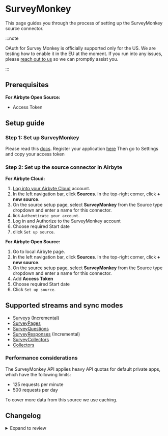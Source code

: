 # SurveyMonkey

This page guides you through the process of setting up the SurveyMonkey source connector.

:::note

OAuth for Survey Monkey is officially supported only for the US. We are testing how to enable it in the EU at the moment. If you run into any issues, please [reach out to us](mailto:product@airbyte.io) so we can promptly assist you.

:::

<!-- env:oss -->

## Prerequisites

**For Airbyte Open Source:**

- Access Token
<!-- /env:oss -->

## Setup guide

### Step 1: Set up SurveyMonkey

Please read this [docs](https://developer.surveymonkey.com/api/v3/#getting-started). Register your application [here](https://developer.surveymonkey.com/apps/) Then go to Settings and copy your access token

### Step 2: Set up the source connector in Airbyte

<!-- env:cloud -->

**For Airbyte Cloud:**

1. [Log into your Airbyte Cloud](https://cloud.airbyte.com/workspaces) account.
2. In the left navigation bar, click **Sources**. In the top-right corner, click **+ new source**.
3. On the source setup page, select **SurveyMonkey** from the Source type dropdown and enter a name for this connector.
4. lick `Authenticate your account`.
5. Log in and Authorize to the SurveyMonkey account
6. Choose required Start date
7. click `Set up source`.
<!-- /env:cloud -->

<!-- env:oss -->

**For Airbyte Open Source:**

1. Go to local Airbyte page.
2. In the left navigation bar, click **Sources**. In the top-right corner, click **+ new source**.
3. On the source setup page, select **SurveyMonkey** from the Source type dropdown and enter a name for this connector.
4. Add **Access Token**
5. Choose required Start date
6. Click `Set up source`.
<!-- /env:oss -->

## Supported streams and sync modes

- [Surveys](https://api.surveymonkey.com/v3/docs?shell#api-endpoints-get-surveys) \(Incremental\)
- [SurveyPages](https://api.surveymonkey.com/v3/docs?shell#api-endpoints-get-surveys-survey_id-pages)
- [SurveyQuestions](https://api.surveymonkey.com/v3/docs?shell#api-endpoints-get-surveys-survey_id-pages-page_id-questions)
- [SurveyResponses](https://api.surveymonkey.com/v3/docs?shell#api-endpoints-get-surveys-id-responses-bulk) \(Incremental\)
- [SurveyCollectors](https://api.surveymonkey.com/v3/docs?shell#api-endpoints-get-surveys-survey_id-collectors)
- [Collectors](https://api.surveymonkey.com/v3/docs?shell#api-endpoints-get-collectors-collector_id-)

### Performance considerations

The SurveyMonkey API applies heavy API quotas for default private apps, which have the following limits:

- 125 requests per minute
- 500 requests per day

To cover more data from this source we use caching.

## Changelog

<details>
  <summary>Expand to review</summary>

| Version | Date       | Pull Request                                             | Subject                                                                          |
| :------ | :--------- | :------------------------------------------------------- | :------------------------------------------------------------------------------- |
| 0.3.25 | 2024-10-05 | [46448](https://github.com/airbytehq/airbyte/pull/46448) | Update dependencies |
| 0.3.24 | 2024-09-28 | [46129](https://github.com/airbytehq/airbyte/pull/46129) | Update dependencies |
| 0.3.23 | 2024-09-21 | [45770](https://github.com/airbytehq/airbyte/pull/45770) | Update dependencies |
| 0.3.22 | 2024-09-14 | [45519](https://github.com/airbytehq/airbyte/pull/45519) | Update dependencies |
| 0.3.21 | 2024-09-07 | [45316](https://github.com/airbytehq/airbyte/pull/45316) | Update dependencies |
| 0.3.20 | 2024-08-31 | [45002](https://github.com/airbytehq/airbyte/pull/45002) | Update dependencies |
| 0.3.19 | 2024-08-24 | [44629](https://github.com/airbytehq/airbyte/pull/44629) | Update dependencies |
| 0.3.18 | 2024-08-17 | [44343](https://github.com/airbytehq/airbyte/pull/44343) | Update dependencies |
| 0.3.17 | 2024-08-12 | [43759](https://github.com/airbytehq/airbyte/pull/43759) | Update dependencies |
| 0.3.16 | 2024-08-10 | [43698](https://github.com/airbytehq/airbyte/pull/43698) | Update dependencies |
| 0.3.15 | 2024-08-03 | [43107](https://github.com/airbytehq/airbyte/pull/43107) | Update dependencies |
| 0.3.14 | 2024-07-27 | [42752](https://github.com/airbytehq/airbyte/pull/42752) | Update dependencies |
| 0.3.13 | 2024-07-20 | [42308](https://github.com/airbytehq/airbyte/pull/42308) | Update dependencies |
| 0.3.12 | 2024-07-13 | [41701](https://github.com/airbytehq/airbyte/pull/41701) | Update dependencies |
| 0.3.11 | 2024-07-10 | [41352](https://github.com/airbytehq/airbyte/pull/41352) | Update dependencies |
| 0.3.10 | 2024-07-09 | [41258](https://github.com/airbytehq/airbyte/pull/41258) | Update dependencies |
| 0.3.9 | 2024-07-06 | [40958](https://github.com/airbytehq/airbyte/pull/40958) | Update dependencies |
| 0.3.8 | 2024-06-26 | [40549](https://github.com/airbytehq/airbyte/pull/40549) | Migrate off deprecated auth package |
| 0.3.7 | 2024-06-25 | [40298](https://github.com/airbytehq/airbyte/pull/40298) | Update dependencies |
| 0.3.6 | 2024-06-22 | [40031](https://github.com/airbytehq/airbyte/pull/40031) | Update dependencies |
| 0.3.5 | 2024-06-07 | [39329](https://github.com/airbytehq/airbyte/pull/39329) | Add `CheckpointMixin` for state management |
| 0.3.4 | 2024-06-06 | [39244](https://github.com/airbytehq/airbyte/pull/39244) | [autopull] Upgrade base image to v1.2.2 |
| 0.3.3 | 2024-05-22 | [38559](https://github.com/airbytehq/airbyte/pull/38559) | Migrate Python stream authenticator to `requests_native_auth` package |
| 0.3.2 | 2024-05-20 | [38244](https://github.com/airbytehq/airbyte/pull/38244) | Replace AirbyteLogger with logging.Logger and upgrade base image |
| 0.3.1 | 2024-04-24 | [36664](https://github.com/airbytehq/airbyte/pull/36664) | Schema descriptions and CDK 0.80.0 |
| 0.3.0 | 2024-02-22 | [35561](https://github.com/airbytehq/airbyte/pull/35561) | Migrate connector to low-code |
| 0.2.4 | 2024-02-12 | [35168](https://github.com/airbytehq/airbyte/pull/35168) | Manage dependencies with Poetry |
| 0.2.3 | 2023-10-19 | [31599](https://github.com/airbytehq/airbyte/pull/31599) | Base image migration: remove Dockerfile and use the python-connector-base image |
| 0.2.2 | 2023-05-12 | [26024](https://github.com/airbytehq/airbyte/pull/26024) | Fix dependencies conflict |
| 0.2.1 | 2023-04-27 | [25109](https://github.com/airbytehq/airbyte/pull/25109) | Fix add missing params to stream `SurveyResponses` |
| 0.2.0 | 2023-04-18 | [23721](https://github.com/airbytehq/airbyte/pull/23721) | Add `SurveyCollectors` and `Collectors` stream |
| 0.1.16 | 2023-04-13 | [25080](https://github.com/airbytehq/airbyte/pull/25080) | Fix spec.json required fields and update schema for surveys and survey_responses |
| 0.1.15 | 2023-02-11 | [22865](https://github.com/airbytehq/airbyte/pull/22865) | Specified date formatting in specification |
| 0.1.14 | 2023-01-27 | [22024](https://github.com/airbytehq/airbyte/pull/22024) | Set `AvailabilityStrategy` for streams explicitly to `None` |
| 0.1.13 | 2022-11-29 | [19868](https://github.com/airbytehq/airbyte/pull/19868) | Fix OAuth flow urls |
| 0.1.12 | 2022-10-13 | [17964](https://github.com/airbytehq/airbyte/pull/17964) | Add OAuth for Eu and Ca |
| 0.1.11 | 2022-09-28 | [17326](https://github.com/airbytehq/airbyte/pull/17326) | Migrate to per-stream states |
| 0.1.10 | 2022-09-14 | [16706](https://github.com/airbytehq/airbyte/pull/16706) | Fix 404 error when handling nonexistent surveys |
| 0.1.9   | 2022-07-28 | [13046](https://github.com/airbytehq/airbyte/pull/14998) | Fix state for response stream, fixed backoff behaviour, added unittest           |
| 0.1.8   | 2022-05-20 | [13046](https://github.com/airbytehq/airbyte/pull/13046) | Fix incremental streams                                                          |
| 0.1.7   | 2022-02-24 | [8768](https://github.com/airbytehq/airbyte/pull/8768)   | Add custom survey IDs to limit API calls                                         |
| 0.1.6   | 2022-01-14 | [9508](https://github.com/airbytehq/airbyte/pull/9508)   | Scopes change                                                                    |
| 0.1.5   | 2021-12-28 | [8628](https://github.com/airbytehq/airbyte/pull/8628)   | Update fields in source-connectors specifications                                |
| 0.1.4   | 2021-11-11 | [7868](https://github.com/airbytehq/airbyte/pull/7868)   | Improve 'check' using '/users/me' API call                                       |
| 0.1.3   | 2021-11-01 | [7433](https://github.com/airbytehq/airbyte/pull/7433)   | Remove unsused oAuth flow parameters                                             |
| 0.1.2   | 2021-10-27 | [7433](https://github.com/airbytehq/airbyte/pull/7433)   | Add OAuth support                                                                |
| 0.1.1   | 2021-09-10 | [5983](https://github.com/airbytehq/airbyte/pull/5983)   | Fix caching for gzip compressed http response                                    |
| 0.1.0   | 2021-07-06 | [4097](https://github.com/airbytehq/airbyte/pull/4097)   | Initial Release                                                                  |

</details>
